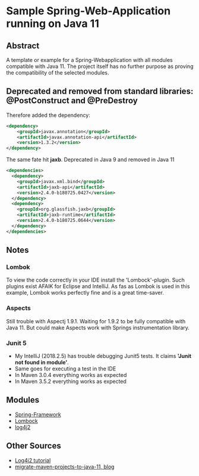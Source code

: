 # Sample Spring-Web-Application running on Java 11

## Abstract
A template or example for a Spring-Webapplication with all modules
compatible with Java 11. The project itself has no further purpose
as proving the compatibility of the selected modules.

## Deprecated and removed from standard libraries: @PostConstruct and @PreDestroy
Therefore added the dependency:
```xml
<dependency>
    <groupId>javax.annotation</groupId>
    <artifactId>javax.annotation-api</artifactId>
    <version>1.3.2</version>
</dependency>
```

The same fate hit **jaxb**. Deprecated in Java 9 and removed in Java 11
```xml
<dependencies>
  <dependency>
    <groupId>javax.xml.bind</groupId>
    <artifactId>jaxb-api</artifactId>
    <version>2.4.0-b180725.0427</version>
  </dependency>
  <dependency>
    <groupId>org.glassfish.jaxb</groupId>
    <artifactId>jaxb-runtime</artifactId>
    <version>2.4.0-b180725.0644</version>
  </dependency>
</dependencies>

```
## Notes
### Lombok
To view the code correctly in your IDE install the 'Lombock'-plugin. Such
plugins exist AFAIK for Eclipse and IntelliJ. As fas as Lombok is used in
this example, Lombok works perfectly fine and is a great time-saver.

### Aspects
Still trouble with Aspectj 1.9.1. Waiting for 1.9.2 to be fully compatible with 
Java 11. But could make Aspects work with Springs instrumentation library.

### Junit 5
* My IntelliJ (2018.2.5) has trouble debugging Junit5 tests. It claims **'Junit not found
in module'**.
* Same goes for executing a test in the IDE
* In Maven 3.0.4 everything works as expected
* In Maven 3.5.2 everything works as expected


## Modules
* [Spring-Framework](https://www.spring.io)
* [Lombock](https://projectlombock.org)
* [log4j2](https://logging.apache.org/log4j/2.x/)

## Other Sources
* [Log4j2 tutorial](https://howtodoinjava.com/log4j2/log4j2-properties-example/)
* [migrate-maven-projects-to-java-11, blog](https://winterbe.com/posts/2018/08/29/migrate-maven-projects-to-java-11-jigsaw/)